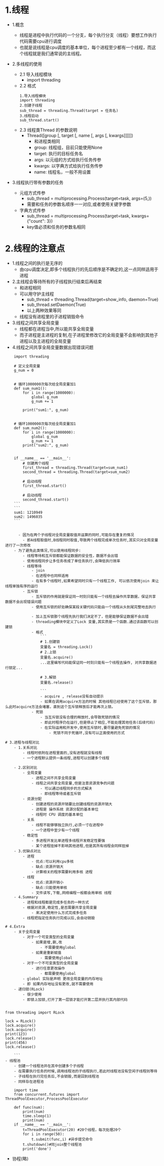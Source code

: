 # 1.线程
- 1.概念
    -  线程是进程中执行代码的一个分支，每个执行分支（线程）要想工作执行代码需要cpu进行调度 
    -  也就是说线程是cpu调度的基本单位，每个进程至少都有一个线程，而这个线程就是我们通常说的主线程。
 
- 2.多线程的使用
    - 2.1 导入线程模块
        - import threading
    - 2.2 格式
        ```
        1.导入线程模块
        import threading
        2.创建子线程
        sub_thread = threading.Thread(target = 任务名)
        3.线程启动
        sub_thread.start()
        ```
    - 2.3 线程类Thread 的参数说明
        - Thread([group [, target [, name [, args [, kwargs]]]]])
            - 和进程类相同
            - group: 线程组，目前只能使用None
            - target: 执行的目标任务名
            - args: 以元组的方式给执行任务传参
            - kwargs: 以字典方式给执行任务传参
            - name: 线程名，一般不用设置
- 3.线程执行带有参数的任务
    - 元组方式传参
        -  sub_thread = multiprocessing.Process(target=task, args=(5,))
        -  需要和任务的参数名顺序一一对应,或者使用关键字参数
    - 字典方式传参 
        - sub_thread = multiprocessing.Process(target=task, kwargs={"count": 3})
        - key值必须和任务的参数名相同

# 2.线程的注意点
- 1.线程之间的执行是无序的
    - 由cpu调度决定,即多个线程执行的先后顺序是不确定的,这一点同样适用于进程
- 2.主线程会等待所有的子线程执行结束后再结束
    - 和进程相同
    - 可以用守护主线程
        -  sub_thread = threading.Thread(target=show_info, daemon=True)
        -  sub_thread.setDaemon(True)
        -  以上两种效果等同
    - 线程没有进程里的子进程销毁命令
- 3.线程之间共享全局变量
    - 线程都在进程当中,所以能共享全局变量
    - 而子进程是主进程的复制,在子进程里修改它的全局变量不会影响到其他子进程以及主进程的全局变量
- 4.线程之间共享全局变量数据出现错误问题
    
```
    import threading

    # 定义全局变量
    g_num = 0
    
    
    # 循环1000000次每次给全局变量加1
    def sum_num1():
        for i in range(1000000):
            global g_num
            g_num += 1
    
        print("sum1:", g_num)
    
    
    # 循环1000000次每次给全局变量加1
    def sum_num2():
        for i in range(1000000):
            global g_num
            g_num += 1
        print("sum2:", g_num)
    
    
    if __name__ == '__main__':
        # 创建两个线程
        first_thread = threading.Thread(target=sum_num1)
        second_thread = threading.Thread(target=sum_num2)
    
        # 启动线程
        first_thread.start()

        # 启动线程
        second_thread.start()
    ```
    ```
    sum1: 1210949
    sum2: 1496035
    ```
   
    
      - 因为在两个子线程对全局变量取值并运算的同时,可能存在重复的情况
        - 即A线程取值时,B线程同时取值,导致两个线程完成单次任务时,其实只对全局变量进行了一次修改
    - 为了避免此类情况,可以使用线程同步:
        - 线程等待和互斥锁都能保证数据的安全性，数据不会出错
        - 使用线程同步让多任务改成了单任务执行,会降低执行效率
        - 线程等待
            - join
            - 在进程中也同样适用
            - 在有多个线程时,如果希望同时只有一个线程工作, 可以依次使用join 来让线程单独有序的运行
        - 互斥锁
            - 互斥锁的作用就是保证同一时刻只能有一个线程去操作共享数据，保证共享数据不会出现错误问题
            - 使用互斥锁的好处确保某段关键代码只能由一个线程从头到尾完整地去执行
            
            - 加上互斥锁那个线程先执行我们决定不了，但是能够保证数据不会出错
            - threading模块中定义了Lock 变量,其实质是一个函数.通过该函数可以创建锁
            - 格式
                ```
                # 1.创建锁
                变量名 = threading.Lock()
                # 2.上锁
                变量名.acquire()
                ...这里编写代码能保证同一时刻只能有一个线程去操作, 对共享数据进行锁定...
                
                # 3.解锁
                变量名.release()
                
                ```
                - acquire , release没有自动提示
                - 如果在调用acquire方法的时候 其他线程已经使用了这个互斥锁，那么此时acquire方法会堵塞，直到这个互斥锁释放后才能再次上锁。
            - 死锁
                - 当互斥锁没有合理的释放时,会导致死锁的情况
                - 即此时程序仍在运行,但是停止了相应,不能处理其他任务(后续代码)
                - 在实际运用和开发中,使用互斥锁时,要尽量避免死锁的情况
                    - 死锁不同于死循环,没有可以正面使用的方式

# 3.进程与线程对比
    - 1.关系对比
        - 线程时依附在进程里面的,没有进程就没有线程
        - 一个进程默认提供一条线程,进程可以创建多个线程
    
    - 2.区别对比
        - 全局变量
            - 进程之间不共享全局变量
            - 线程之间共享全局变量,但是注意资源竞争的问题
                - 可以通过线程同步的方式解决
                - 即线程等待或者互斥锁
        - 资源分配
            - 创建进程的资源开销要比创建线程的资源开销大
            - 进程是 操作系统 资源分配的基本单位
            - 线程时 CPU 调度的基本单位
        - 关系
            - 线程不能够够独立执行,必须一寸在进程中
            - 一个进程中至少有一个线程
        - 稳定性
            - 多进程开发比单进程多线程开发稳定性要强
            - 某个进程挂掉不影响其他进程,但是其所有线程会同样挂掉
    - 3.优缺点对比
        - 进程
            - 优点:可以利用cpu多核
            - 缺点:资源开销大
            - 计算相关的程序需要利用多核 进程
        - 线程
            - 优点:资源开销小
            - 缺点:只能使用单核
            - 文件读写,下载,网络编程一般都会用单核 线程
    - 4.Summary
        - 进程和线程都是完成多任务的一种方式
        - 根据对资源,稳定性,是否需要共享全局变量
            - 来决定使用什么方式完成多任务
        - 线程把指定任务执行完成以后,会自动销毁

# 4.Extra
    - 关于全局变量
        - 对于一个可变类型的全局变量
            - 如果是增,删,改
                - 不需要使用global
            - 如果是重新赋值
                - 需要使用global 
        - 对于一个不可变类型的全局变量
            - 进行任意更改操作
                - 都需要使用global
        - global 实际是声明 更改全局变量的内存地址
        - 即 如果内存地址没有更改,就不需要使用
    - 递归锁(RLock)
        - 很少使用
        - 即锁上加锁,打开了第一层锁才能打开第二层并执行其内部代码
        
```
    from threading import RLock

    lock = RLock()
    lock.acquire()
    lock.acquire()
    print(123)
    lock.release()
    print(456)
    lock.release()

        ```
    - 线程池
        - 创建一个线程池并在其中创建多个子线程
        - 在需要执行任务的时候,调用线程池的子线程执行,若此时线程池没有空闲子线程则等待
        - 子线程在执行完任务后,不会销毁,而是回到线程池
        - 同样存在进程池

```
    import time
    from concurrent.futures import ThreadPoolExecutor,ProcessPoolExecutor
    
    def func(num):
        print(num)
        time.sleep(1)
        print(num)
    if __name__ == '__main__':
        t=ThreadPoolExecutor(20) #20个线程，每次处理20个
        for i in range(50):
            t.submit(func,i) #异步提交命令
        t.shutdown()#同join整个线程池
        print('done')
```



 - 协程(略)
